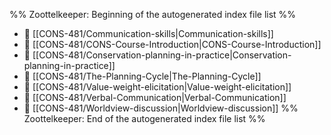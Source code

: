 %% Zoottelkeeper: Beginning of the autogenerated index file list  %%
- 📄 [[CONS-481/Communication-skills|Communication-skills]]
- 📄 [[CONS-481/CONS-Course-Introduction|CONS-Course-Introduction]]
- 📄 [[CONS-481/Conservation-planning-in-practice|Conservation-planning-in-practice]]
- 📄 [[CONS-481/The-Planning-Cycle|The-Planning-Cycle]]
- 📄 [[CONS-481/Value-weight-elicitation|Value-weight-elicitation]]
- 📄 [[CONS-481/Verbal-Communication|Verbal-Communication]]
- 📄 [[CONS-481/Worldview-discussion|Worldview-discussion]]
%% Zoottelkeeper: End of the autogenerated index file list  %%

